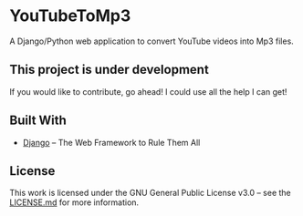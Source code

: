 # YouTubeToMp3
A Django/Python web application to convert YouTube videos into Mp3 files.

## This project is under development
If you would like to contribute, go ahead! I could use all the help I can get!


## Built With
* [Django](https://www.djangoproject.com/) – The Web Framework to Rule Them All

## License
This work is licensed under the GNU General Public License v3.0 – see the [LICENSE.md](LICENSE.md) for more information.
